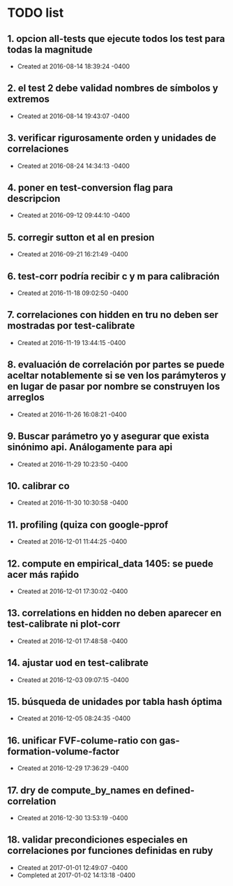 # TODO list
## 1. opcion all-tests que ejecute todos los test para todas la magnitude
- Created at   2016-08-14 18:39:24 -0400

## 2. el test 2 debe validad nombres de símbolos y extremos
- Created at   2016-08-14 19:43:07 -0400

## 3. verificar rigurosamente orden y unidades de correlaciones
- Created at   2016-08-24 14:34:13 -0400

## 4. poner en test-conversion flag para descripcion
- Created at   2016-09-12 09:44:10 -0400

## 5. corregir sutton et al en presion
- Created at   2016-09-21 16:21:49 -0400

## 6. test-corr podría recibir c y m para calibración
- Created at   2016-11-18 09:02:50 -0400

## 7. correlaciones con hidden en tru no deben ser mostradas por test-calibrate
- Created at   2016-11-19 13:44:15 -0400

## 8. evaluación de correlación por partes se puede aceltar notablemente si se ven los parámyteros y en lugar de pasar por nombre se construyen los arreglos
- Created at   2016-11-26 16:08:21 -0400

## 9. Buscar parámetro yo y asegurar que exista sinónimo api. Análogamente para api
- Created at   2016-11-29 10:23:50 -0400

## 10. calibrar co
- Created at   2016-11-30 10:30:58 -0400

## 11. profiling (quiza con google-pprof
- Created at   2016-12-01 11:44:25 -0400

## 12. compute en empirical_data 1405: se puede acer más raṕido
- Created at   2016-12-01 17:30:02 -0400

## 13. correlations en hidden no deben aparecer en test-calibrate ni plot-corr
- Created at   2016-12-01 17:48:58 -0400

## 14. ajustar uod en test-calibrate
- Created at   2016-12-03 09:07:15 -0400

## 15. búsqueda de unidades por tabla hash óptima
- Created at   2016-12-05 08:24:35 -0400

## 16. unificar FVF-colume-ratio con gas-formation-volume-factor
- Created at   2016-12-29 17:36:29 -0400

## 17. dry de compute_by_names en defined-correlation
- Created at   2016-12-30 13:53:19 -0400

## 18. validar precondiciones especiales en correlaciones por funciones definidas en ruby
- Created at   2017-01-01 12:49:07 -0400
- Completed at 2017-01-02 14:13:18 -0400

